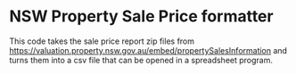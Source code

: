  # NSW Property Sale Price formatter

 This code takes the sale price report zip files from https://valuation.property.nsw.gov.au/embed/propertySalesInformation and turns them into a csv file that can be opened in a spreadsheet program.

 